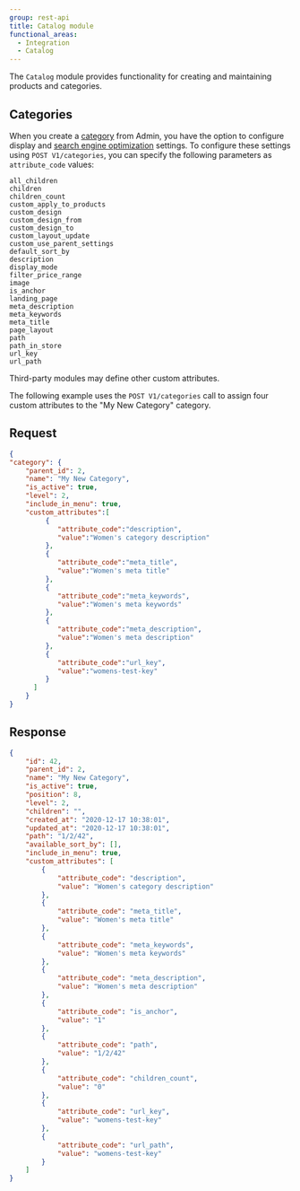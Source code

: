 ```yaml
---
group: rest-api
title: Catalog module
functional_areas:
  - Integration
  - Catalog
---
```


The `Catalog` module provides functionality for creating and maintaining products and categories.

## Categories

When you create a [category](https://glossary.magento.com/category) from Admin, you have the option to configure display and [search engine optimization](https://glossary.magento.com/search-engine-optimization) settings. To configure these settings using `POST V1/categories`, you can specify the following parameters as `attribute_code` values:

```text
all_children
children
children_count
custom_apply_to_products
custom_design
custom_design_from
custom_design_to
custom_layout_update
custom_use_parent_settings
default_sort_by
description
display_mode
filter_price_range
image
is_anchor
landing_page
meta_description
meta_keywords
meta_title
page_layout
path
path_in_store
url_key
url_path
```

Third-party modules may define other custom attributes.

The following example uses the `POST V1/categories` call to assign four custom attributes to the "My New Category" category.

## Request

```json
{
"category": {
    "parent_id": 2,
    "name": "My New Category",
    "is_active": true,
    "level": 2,
    "include_in_menu": true,
    "custom_attributes":[
         {
            "attribute_code":"description",
            "value":"Women's category description"
         },
         {
            "attribute_code":"meta_title",
            "value":"Women's meta title"
         },
         {
            "attribute_code":"meta_keywords",
            "value":"Women's meta keywords"
         },
         {
            "attribute_code":"meta_description",
            "value":"Women's meta description"
         },
         {
            "attribute_code":"url_key",
            "value":"womens-test-key"
         }
      ]
    }
}
```

## Response

```json
{
    "id": 42,
    "parent_id": 2,
    "name": "My New Category",
    "is_active": true,
    "position": 8,
    "level": 2,
    "children": "",
    "created_at": "2020-12-17 10:38:01",
    "updated_at": "2020-12-17 10:38:01",
    "path": "1/2/42",
    "available_sort_by": [],
    "include_in_menu": true,
    "custom_attributes": [
        {
            "attribute_code": "description",
            "value": "Women's category description"
        },
        {
            "attribute_code": "meta_title",
            "value": "Women's meta title"
        },
        {
            "attribute_code": "meta_keywords",
            "value": "Women's meta keywords"
        },
        {
            "attribute_code": "meta_description",
            "value": "Women's meta description"
        },
        {
            "attribute_code": "is_anchor",
            "value": "1"
        },
        {
            "attribute_code": "path",
            "value": "1/2/42"
        },
        {
            "attribute_code": "children_count",
            "value": "0"
        },
        {
            "attribute_code": "url_key",
            "value": "womens-test-key"
        },
        {
            "attribute_code": "url_path",
            "value": "womens-test-key"
        }
    ]
}
```
